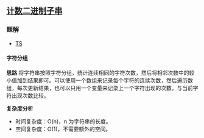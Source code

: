 ## [计数二进制子串](https://leetcode-cn.com/problems/count-binary-substrings/)

### 题解
+ [TS](../../ts/768/696.ts)

#### 字符分组
**思路**
将字符串按照字符分组，统计连续相同的字符次数，然后将相邻次数中的较小值加到结果即可。可以使用一个数组来记录每个字符的连续次数，然后遍历数组，每次更新结果，也可以只用一个变量来记录上一个字符出现的次数，与当前字符出现次数比较。

**复杂度分析**
+ 时间复杂度：O(n)，n 为字符串的长度。
+ 空间复杂度：O(1)，不需要额外的空间。
